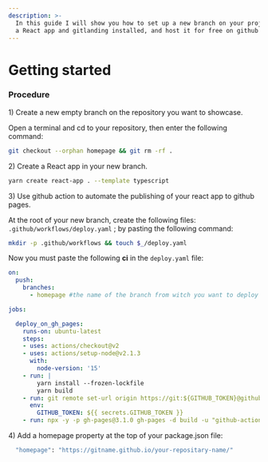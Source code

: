 ```yaml
---
description: >-
  In this guide I will show you how to set up a new branch on your project with
  a React app and gitlanding installed, and host it for free on github pages.
---
```


# Getting started

### Procedure

1\) Create a new empty branch on the repository you want to showcase.

Open a terminal and cd to your repository, then enter the following command:

```bash
git checkout --orphan homepage && git rm -rf .
```

2\) Create a React app in your new branch.

```bash
yarn create react-app . --template typescript
```

3\) Use github action to automate the publishing of your react app to github pages.

At the root of your new branch, create the following files: `.github/workflows/deploy.yaml` ; by pasting the following command:

```bash
mkdir -p .github/workflows && touch $_/deploy.yaml
```

Now you must paste the following **ci** in the `deploy.yaml` file:

```yaml
on:
  push:
    branches:
      - homepage #the name of the branch from witch you want to deploy

jobs:

  deploy_on_gh_pages:
    runs-on: ubuntu-latest
    steps:
    - uses: actions/checkout@v2
    - uses: actions/setup-node@v2.1.3
      with:
        node-version: '15'
    - run: |
        yarn install --frozen-lockfile
        yarn build
    - run: git remote set-url origin https://git:${GITHUB_TOKEN}@github.com/${{github.repository}}.git
      env:
        GITHUB_TOKEN: ${{ secrets.GITHUB_TOKEN }}
    - run: npx -y -p gh-pages@3.1.0 gh-pages -d build -u "github-actions-bot <support+actions@github.com>"

```

4\) Add a homepage property at the top of your package.json file:

```bash
  "homepage": "https://gitname.github.io/your-repositary-name/"
```



